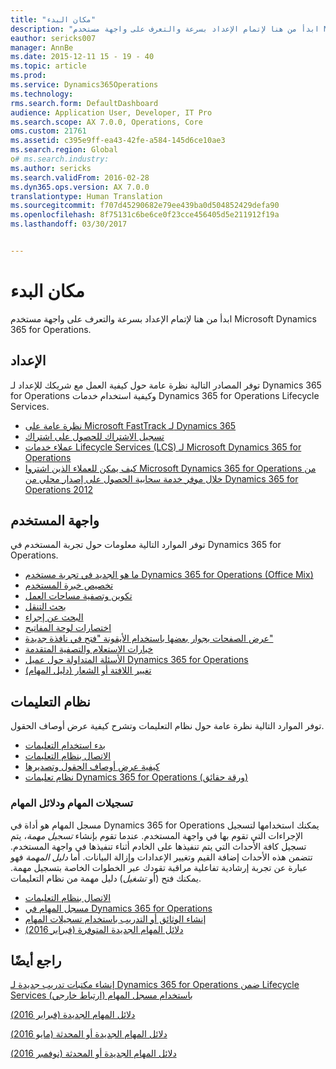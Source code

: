 ```yaml
---
title: "مكان البدء"
description: "ابدأ من هنا لإتمام الإعداد بسرعة والتعرف على واجهة مستخدم Microsoft Dynamics 365 for Operations."
eauthor: sericks007
manager: AnnBe
ms.date: 2015-12-11 15 - 19 - 40
ms.topic: article
ms.prod: 
ms.service: Dynamics365Operations
ms.technology: 
rms.search.form: DefaultDashboard
audience: Application User, Developer, IT Pro
ms.search.scope: AX 7.0.0, Operations, Core
oms.custom: 21761
ms.assetid: c395e9ff-ea43-42fe-a584-145d6ce10ae3
ms.search.region: Global
o# ms.search.industry: 
ms.author: sericks
ms.search.validFrom: 2016-02-28
ms.dyn365.ops.version: AX 7.0.0
translationtype: Human Translation
ms.sourcegitcommit: f707d45290682e79ee439ba0d504852429defa90
ms.openlocfilehash: 8f75131c6be6ce0f23cce456405d5e211912f19a
ms.lasthandoff: 03/30/2017


---
```


# <a name="where-to-start"></a>مكان البدء

ابدأ من هنا لإتمام الإعداد بسرعة والتعرف على واجهة مستخدم Microsoft Dynamics 365 for Operations.

## <a name="onboarding"></a>الإعداد
توفر المصادر التالية نظرة عامة حول كيفية العمل مع شريكك للإعداد لـ Dynamics 365 for Operations وكيفية استخدام خدمات Dynamics 365 for Operations Lifecycle Services. 

- [نظرة عامة على Microsoft FastTrack لـ Dynamics 365](/dynamics365/operations/get-started/fasttrack-dynamics-365-overview) 
- [تسجيل الاشتراك للحصول على اشتراك](../dev-tools/sign-up-preview-subscription.md) 
- [عملاء خدمات Lifecycle Services ‏(LCS) لـ Microsoft Dynamics 365 for Operations](../lifecycle-services/lcs-works-lcs.md) 
- [كيف يمكن للعملاء الذين اشتروا Microsoft Dynamics 365 for Operations من خلال موفر خدمة سحابية الحصول على إصدار محلي من Dynamics 365 for Operations 2012](../deployment/csp-download-customersource.md)

## <a name="user-interface"></a>واجهة المستخدم
توفر الموارد التالية معلومات حول تجربة المستخدم في Dynamics 365 for Operations. 
-   [ما هو الجديد في تجربة مستخدم Dynamics 365 for Operations ‏(Office Mix)](https://mix.office.com/watch/1ohsrrpsd02e1)
-   [تخصيص خبرة المستخدم](/dynamics365/operations/get-started/personalize-user-experience)
-   [تكوين وتصفية مساحات العمل](/dynamics365/operations/get-started/configure-filter-workspaces)
-   [بحث التنقل](/dynamics365/operations/get-started/navigation-search)
-   [البحث عن إجراء](/dynamics365/operations/get-started/action-search)
-   [اختصارات لوحة المفاتيح](/dynamics365/operations/get-started/shortcut-keys)
-   [عرض الصفحات بجوار بعضها باستخدام الأيقونة "فتح في نافذة جديدة"](/dynamics365/operations/get-started/display-pages-side-by-side)
-   [خيارات الاستعلام والتصفية المتقدمة](/dynamics365/operations/get-started/advanced-filtering-query-options)
-   [الأسئلة المتداولة حول عميل Dynamics 365 for Operations](/dynamics365/operations/get-started/client-faq)
-   [تغيير اللافتة أو الشعار (دليل المهام)](http://ax.help.dynamics.com/en/wiki/change-the-banner-or-logo/)

## <a name="help-system"></a>نظام التعليمات
توفر الموارد التالية نظرة عامة حول نظام التعليمات وتشرح كيفية عرض أوصاف الحقول.

-   [بدء استخدام التعليمات](help-overview.md)
-   [الاتصال بنظام التعليمات](help-connect.md)
-   [كيفية عرض أوصاف الحقول وتصديرها](/dynamics365/operations/get-started/view-export-field-descriptions)
-   [نظام تعليمات Dynamics 365 for Operations (ورقة حقائق)](https://mbs.microsoft.com/customersource/Global/AX/learning/fact-sheets/msdaxhelpsystemfactsheet)

### <a name="task-recordings-and-task-guides"></a>تسجيلات المهام ودلائل المهام

مسجل المهام هو أداة في Dynamics 365 for Operations يمكنك استخدامها لتسجيل الإجراءات التي تقوم بها في واجهة المستخدم. عندما تقوم بإنشاء *تسجيل مهمة*، يتم تسجيل كافة الأحداث التي يتم تنفيذها على الخادم أثناء تنفيذها في واجهة المستخدم. تتضمن هذه الأحداث إضافة القيم وتغيير الإعدادات وإزالة البيانات. أما *دليل المهمة‬* فهو عبارة عن تجربة إرشادية تفاعلية مراقبة تقودك عبر الخطوات الخاصة بتسجيل مهمة. يمكنك فتح (أو *تشغيل*) دليل مهمة من نظام التعليمات.
-   [الاتصال بنظام التعليمات](help-connect.md)
-   [مسجل المهام في Dynamics 365 for Operations](../user-interface/task-recorder.md)
-   [إنشاء الوثائق أو التدريب باستخدام تسجيلات المهام](../user-interface/task-recorder.md)
-   [دلائل المهام الجديدة المتوفرة (فبراير 2016)](new-task-guides-available-february-2016.md)


<a name="see-also"></a>راجع أيضًا
--------

[إنشاء مكتبات تدريب جديدة لـ Dynamics 365 for Operations ضمن Lifecycle Services باستخدام مسجل المهام (ارتباط خارجي)](https://docs.com/mufife/163372c6-f366-4c5a-94fa-93e2c25f878a/creating-new-training-libraries-for-dynamics-ax)

[دلائل المهام الجديدة (فبراير 2016)](new-task-guides-available-february-2016.md)

[دلائل المهام الجديدة أو المحدثة (مايو 2016)](new-updated-task-guides-available-may-2016.md)

[دلائل المهام الجديدة أو المحدثة (نوفمبر 2016)](new-task-guides-november-2016.md)


